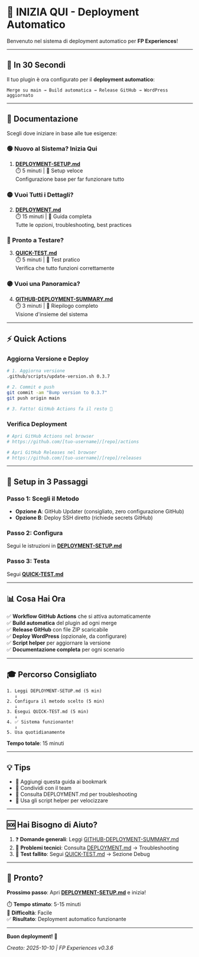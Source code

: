 # 🎯 INIZIA QUI - Deployment Automatico

Benvenuto nel sistema di deployment automatico per **FP Experiences**!

---

## 🚀 In 30 Secondi

Il tuo plugin è ora configurato per il **deployment automatico**:

```
Merge su main → Build automatica → Release GitHub → WordPress aggiornato
```

---

## 📖 Documentazione

Scegli dove iniziare in base alle tue esigenze:

### 🟢 Nuovo al Sistema? Inizia Qui

1. **[DEPLOYMENT-SETUP.md](../DEPLOYMENT-SETUP.md)**  
   ⏱️ 5 minuti | 📘 Setup veloce  
   Configurazione base per far funzionare tutto

### 🟡 Vuoi Tutti i Dettagli?

2. **[DEPLOYMENT.md](.github/DEPLOYMENT.md)**  
   ⏱️ 15 minuti | 📗 Guida completa  
   Tutte le opzioni, troubleshooting, best practices

### 🔵 Pronto a Testare?

3. **[QUICK-TEST.md](.github/QUICK-TEST.md)**  
   ⏱️ 5 minuti | 📙 Test pratico  
   Verifica che tutto funzioni correttamente

### 🟣 Vuoi una Panoramica?

4. **[GITHUB-DEPLOYMENT-SUMMARY.md](../GITHUB-DEPLOYMENT-SUMMARY.md)**  
   ⏱️ 3 minuti | 📕 Riepilogo completo  
   Visione d'insieme del sistema

---

## ⚡ Quick Actions

### Aggiorna Versione e Deploy

```bash
# 1. Aggiorna versione
.github/scripts/update-version.sh 0.3.7

# 2. Commit e push
git commit -am "Bump version to 0.3.7"
git push origin main

# 3. Fatto! GitHub Actions fa il resto 🎉
```

### Verifica Deployment

```bash
# Apri GitHub Actions nel browser
# https://github.com/[tuo-username]/[repo]/actions

# Apri GitHub Releases nel browser
# https://github.com/[tuo-username]/[repo]/releases
```

---

## 🎯 Setup in 3 Passaggi

### Passo 1: Scegli il Metodo

- **Opzione A**: GitHub Updater (consigliato, zero configurazione GitHub)
- **Opzione B**: Deploy SSH diretto (richiede secrets GitHub)

### Passo 2: Configura

Segui le istruzioni in **[DEPLOYMENT-SETUP.md](../DEPLOYMENT-SETUP.md)**

### Passo 3: Testa

Segui **[QUICK-TEST.md](.github/QUICK-TEST.md)**

---

## 📊 Cosa Hai Ora

✅ **Workflow GitHub Actions** che si attiva automaticamente  
✅ **Build automatica** del plugin ad ogni merge  
✅ **Release GitHub** con file ZIP scaricabile  
✅ **Deploy WordPress** (opzionale, da configurare)  
✅ **Script helper** per aggiornare la versione  
✅ **Documentazione completa** per ogni scenario  

---

## 🎓 Percorso Consigliato

```
1. Leggi DEPLOYMENT-SETUP.md (5 min)
   ↓
2. Configura il metodo scelto (5 min)
   ↓
3. Esegui QUICK-TEST.md (5 min)
   ↓
4. ✅ Sistema funzionante!
   ↓
5. Usa quotidianamente
```

**Tempo totale**: 15 minuti

---

## 💡 Tips

- 📌 Aggiungi questa guida ai bookmark
- 📌 Condividi con il team
- 📌 Consulta DEPLOYMENT.md per troubleshooting
- 📌 Usa gli script helper per velocizzare

---

## 🆘 Hai Bisogno di Aiuto?

1. ❓ **Domande generali**: Leggi [GITHUB-DEPLOYMENT-SUMMARY.md](../GITHUB-DEPLOYMENT-SUMMARY.md)
2. 🐛 **Problemi tecnici**: Consulta [DEPLOYMENT.md](.github/DEPLOYMENT.md) → Troubleshooting
3. 🧪 **Test fallito**: Segui [QUICK-TEST.md](.github/QUICK-TEST.md) → Sezione Debug

---

## 🎉 Pronto?

**Prossimo passo**: Apri **[DEPLOYMENT-SETUP.md](../DEPLOYMENT-SETUP.md)** e inizia!

⏱️ **Tempo stimato**: 5-15 minuti  
🎯 **Difficoltà**: Facile  
✅ **Risultato**: Deployment automatico funzionante

---

**Buon deployment! 🚀**

_Creato: 2025-10-10 | FP Experiences v0.3.6_
